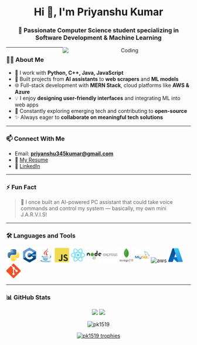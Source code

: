 <h1 align="center">Hi 👋, I'm Priyanshu Kumar</h1>

<div align="center">
  <h3>
    🚀 Passionate Computer Science student specializing in Software Development & Machine Learning
  </h3>
</div>

<div align="center">
  <img align="right" src="https://media.giphy.com/media/v1.Y2lkPWVjZjA1ZTQ3bmFneGhhamgxb3AzbmF6bzI4dm44cDI3NzVmeDEwMmh4OHB2amk3MiZlcD12MV9naWZzX3NlYXJjaCZjdD1n/Ukjnhr5x23D42mMCRl/giphy.gif" alt="Coding" width="350"/>
</div>

---

### 👨‍💻 About Me

- 🔧 I work with **Python, C++, Java, JavaScript**
- 🤖 Built projects from **AI assistants** to **web scrapers** and **ML models**
- 🌐 Full-stack development with **MERN Stack**, cloud platforms like **AWS & Azure**
- 💡 I enjoy **designing user-friendly interfaces** and integrating ML into web apps
- 🌱 Constantly exploring emerging tech and contributing to **open-source**
- ✨ Always eager to **collaborate on meaningful tech solutions**

---

### 📫 Connect With Me

- Email: **priyanshu345kumar@gmail.com**  
- 📄 [My Resume](https://drive.google.com/file/d/1LQpbQZ6dA4faqHlLIJ2TSDuS_bcIIndH/view?usp=sharing)  
- 🔗 [LinkedIn](https://linkedin.com/in/priyanshu%20kumar)

---

### ⚡ Fun Fact

> 🧠 I once built an AI-powered PC assistant that could take voice commands and control my system — basically, my own mini J.A.R.V.I.S!

---

### 🛠️ Languages and Tools

<p align="left">
  <img src="https://raw.githubusercontent.com/devicons/devicon/master/icons/python/python-original.svg" alt="python" width="40"/>
  <img src="https://raw.githubusercontent.com/devicons/devicon/master/icons/cplusplus/cplusplus-original.svg" alt="cpp" width="40"/>
  <img src="https://raw.githubusercontent.com/devicons/devicon/master/icons/java/java-original.svg" alt="java" width="40"/>
  <img src="https://raw.githubusercontent.com/devicons/devicon/master/icons/javascript/javascript-original.svg" alt="js" width="40"/>
  <img src="https://raw.githubusercontent.com/devicons/devicon/master/icons/react/react-original.svg" alt="react" width="40"/>
  <img src="https://raw.githubusercontent.com/devicons/devicon/master/icons/nodejs/nodejs-original-wordmark.svg" alt="nodejs" width="40"/>
  <img src="https://raw.githubusercontent.com/devicons/devicon/master/icons/express/express-original-wordmark.svg" alt="express" width="40"/>
  <img src="https://raw.githubusercontent.com/devicons/devicon/master/icons/mongodb/mongodb-original-wordmark.svg" alt="mongodb" width="40"/>
  <img src="https://raw.githubusercontent.com/devicons/devicon/master/icons/mysql/mysql-original-wordmark.svg" alt="mysql" width="40"/>
  <img src="https://raw.githubusercontent.com/devicons/devicon/master/icons/aws/aws-original.svg" alt="aws" width="40"/>
  <img src="https://raw.githubusercontent.com/devicons/devicon/master/icons/azure/azure-original.svg" alt="azure" width="40"/>
  <img src="https://raw.githubusercontent.com/devicons/devicon/master/icons/git/git-original.svg" alt="git" width="40"/>
</p>

---

### 📊 GitHub Stats

<p align="center">
  <img src="https://github-readme-stats.vercel.app/api?username=pk1519&show_icons=true&theme=default" width="48%"/>
  <img src="https://github-readme-stats.vercel.app/api/top-langs/?username=pk1519&layout=compact&theme=default" width="48%"/>
</p>

<p align="center">
  <img src="https://komarev.com/ghpvc/?username=pk1519&label=Profile%20views&color=0e75b6&style=flat" alt="pk1519" />
</p>

<p align="center">
  <a href="https://github.com/ryo-ma/github-profile-trophy">
    <img src="https://github-profile-trophy.vercel.app/?username=pk1519&theme=flat" alt="pk1519 trophies" />
  </a>
</p>
